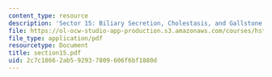 ```yaml
---
content_type: resource
description: 'Sector 15: Biliary Secretion, Cholestasis, and Gallstone Formation'
file: https://ol-ocw-studio-app-production.s3.amazonaws.com/courses/hst-121-gastroenterology-fall-2005/2c7c18662ab592937809606f6bf1880d_section15.pdf
file_type: application/pdf
resourcetype: Document
title: section15.pdf
uid: 2c7c1866-2ab5-9293-7809-606f6bf1880d
---
```

